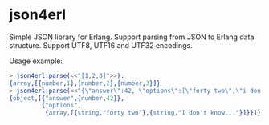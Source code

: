 json4erl
===========

Simple JSON library for Erlang. Support parsing from JSON to Erlang data structure. Support UTF8, UTF16 and UTF32 encodings.

Usage example:

```erlang
> json4erl:parse(<<"[1,2,3]">>).
{array,[{number,1},{number,2},{number,3}]}
> json4erl:parse(<<"{\"answer\":42, \"options\":[\"forty two\",\"i don't know...\"]}">>).
{object,[{"answer",{number,42}},
         {"options",
          {array,[{string,"forty two"},{string,"I don't know..."}]}}]}
```

